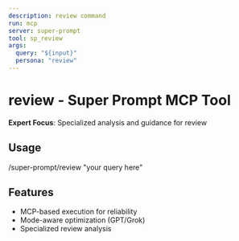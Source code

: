 ```yaml
---
description: review command
run: mcp
server: super-prompt
tool: sp_review
args:
  query: "${input}"
  persona: "review"
---
```


# **review - Super Prompt MCP Tool**

**Expert Focus**: Specialized analysis and guidance for review

## Usage
/super-prompt/review "your query here"

## Features
- MCP-based execution for reliability
- Mode-aware optimization (GPT/Grok)
- Specialized review analysis
